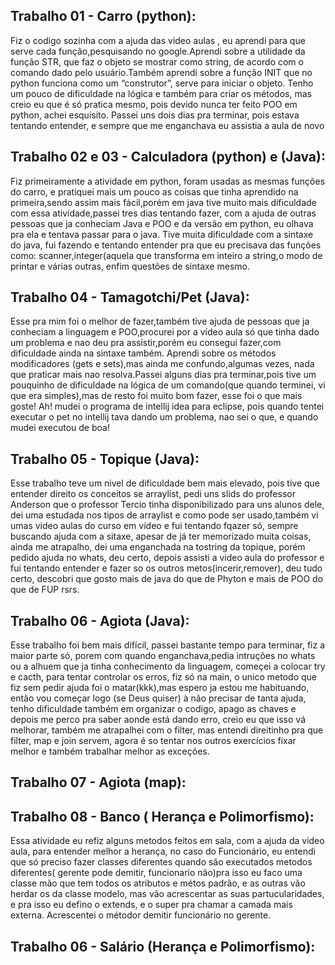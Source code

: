 ## Trabalho 01 - Carro (python): 
   Fiz o codigo sozinha com a ajuda das video aulas , eu aprendi para que serve cada função,pesquisando no google.Aprendi sobre a utilidade da função STR, que faz o objeto se mostrar como string, de acordo com o comando dado pelo usuário.Também aprendi sobre a função INIT que no python funciona como um “construtor”, serve para iniciar o objeto. Tenho um pouco de dificuldade na lógica e também para criar os métodos, mas creio eu que é só pratica mesmo, pois devido nunca ter feito POO em python, achei esquisito. Passei uns dois dias pra terminar, pois estava tentando entender, e sempre que me enganchava eu assistia a aula de novo

## Trabalho 02 e 03 - Calculadora (python) e (Java):
   Fiz primeiramente a atividade em python, foram usadas as mesmas funções do carro, e pratiquei mais um pouco as coisas que tinha aprendido na primeira,sendo assim mais fácil,porém em java tive muito mais dificuldade com essa atividade,passei tres dias tentando fazer, com a ajuda de outras pessoas que ja conheciam Java e POO e da versão em python, eu olhava pra ela e tentava passar para o java. Tive muita dificuldade com a sintaxe do java, fui fazendo e tentando entender pra que eu precisava das funções como: scanner,integer(aquela que transforma em inteiro a string,o modo de printar e várias outras, enfim questões de sintaxe mesmo.

## Trabalho 04 - Tamagotchi/Pet (Java):
   Esse pra mim foi o melhor de fazer,também tive ajuda de pessoas que ja conheciam a linguagem e POO,procurei por a vídeo aula só que tinha dado um problema e nao deu pra assistir,porém eu consegui fazer,com dificuldade ainda na sintaxe também. Aprendi sobre os métodos modificadores (gets e sets),mas ainda me confundo,algumas vezes, nada que praticar mais nao resolva.Passei alguns dias pra terminar,pois tive um pouquinho de dificuldade na lógica de um comando(que quando terminei, vi que era simples),mas de resto foi muito bom fazer, esse foi o que mais goste! Ah! mudei o programa de intellij idea para eclipse, pois quando tentei executar o pet no intellij tava dando um problema, nao sei o que, e quando mudei executou de boa!

## Trabalho 05 - Topique (Java):
   Esse trabalho teve um nivel de dificuldade bem mais elevado, pois tive que entender direito os conceitos se arraylist, pedi uns slids do professor Anderson que o professor Tercio tinha disponibilizado para uns alunos dele, dei uma estudada nos tipos de arraylist e como pode ser usado,também vi umas video aulas do curso em vídeo e fui tentando fqazer só, sempre buscando ajuda com a sitaxe, apesar de já ter memorizado muita coisas, ainda me atrapalho, dei uma enganchada na tostring da topique, porém pedido ajuda no whats, deu certo, depois assisti a video aula do professor e fui tentando entender e fazer so os outros metos(incerir,remover), deu tudo certo, descobri que gosto mais de java do que de Phyton e mais de POO do que de FUP rsrs.
## Trabalho 06 - Agiota (Java):
 Esse trabalho foi bem mais difícil, passei bastante tempo para terminar, fiz a maior parte só, porem com quando enganchava,pedia intruções no whats ou a alhuem que ja tinha conhecimento da linguagem, começei a colocar try e cacth, para tentar controlar os erros, fiz só na main, o unico metodo que fiz sem pedir ajuda foi o matar(kkk),mas espero ja estou me  habituando, então vou começar logo (se Deus quiser) à não precisar de tanta ajuda, tenho dificuldade também em organizar o codigo, apago as chaves e depois me perco pra saber aonde está dando erro, creio eu que isso vá melhorar, também me atrapalhei com o filter, mas entendi direitinho pra que filter, map e join servem, agora é so tentar nos outros exercícios fixar melhor e também trabalhar melhor as exceções. 
 
## Trabalho 07 - Agiota (map):
## Trabalho 08 - Banco ( Herança e Polimorfismo):
  Essa atividade eu refiz alguns metodos feitos em sala, com a ajuda da video aula, para entender melhor a herança, no caso do Funcionário, eu entendi que só preciso fazer classes diferentes quando são executados metodos diferentes( gerente pode demitir, funcionario não)pra isso eu faco uma classe mão que tem todos os atributos e métos padrão, e as outras vão herdar os da classe modelo, mas vão acrescentar as suas partucularidades, e pra isso eu defino o extends, e o super pra chamar a camada mais externa. Acrescentei o métodor demitir funcionário no gerente.

## Trabalho 06 - Salário (Herança e Polimorfismo):
